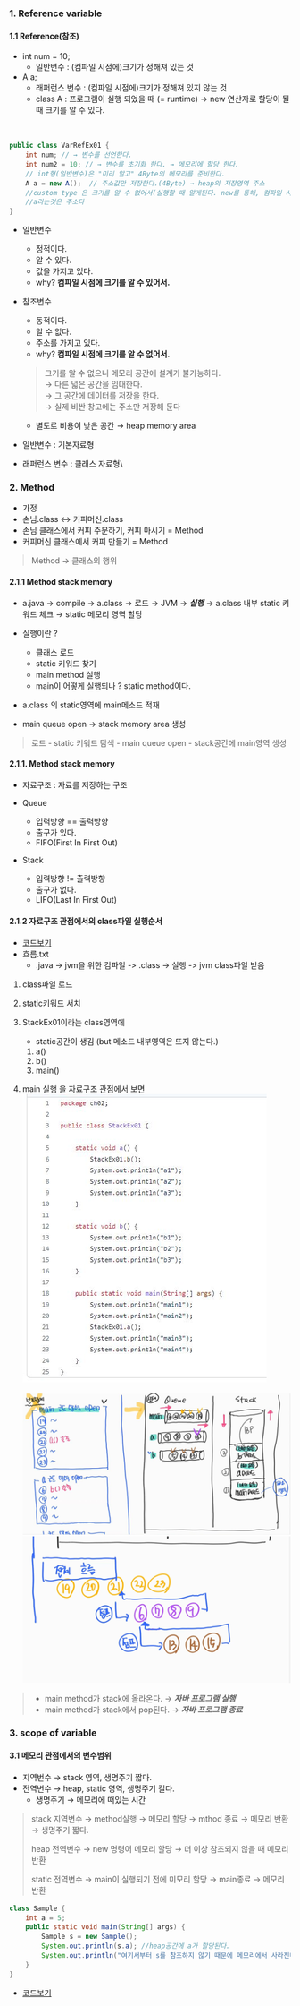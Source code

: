 ### 1. Reference variable

#### 1.1 Reference(참조)
- int num = 10;
    - 일반변수 : (컴파일 시점에)크기가 정해져 있는 것 
- A a; 
    - 래퍼런스 변수 : (컴파일 시점에)크기가 정해져 있지 않는 것
    - class A :  프로그램이 실행 되었을 때 (= runtime) → new 연산자로 할당이 될 때 크기를 알 수 있다.
<br/>
      
````java
public class VarRefEx01 {
    int num; // → 변수를 선언한다.
    int num2 = 10; // → 변수를 초기화 한다. → 메모리에 할당 한다.
    // int형(일반변수)은 "미리 알고" 4Byte의 메모리를 준비한다.
    A a = new A();  // 주소값만 저장한다.(4Byte) → heap의 저장영역 주소
    //custom type 은 크기를 알 수 없어서(실행할 때 알게된다. new를 통해, 컴파일 시점에는 모른다.)
    //a라는것은 주소다
}
````
- 일반변수 
  - 정적이다. 
  - 알 수 있다.
  - 값을 가지고 있다.
  - why? **컴파일 시점에 크기를 알 수 있어서.**
- 참조변수 
  - 동적이다.
  - 알 수 없다. 
  - 주소를 가지고 있다.
  - why? **컴파일 시점에 크기를 알 수 없어서.**
  > 크기를 알 수 없으니 메모리 공간에 설계가 불가능하다.<br/> 
  > → 다른 넓은 공간을 임대한다. <br/>
  > → 그 공간에 데이터를 저장을 한다. <br/>
  > → 실제 비싼 창고에는 주소만 저장해 둔다 <br/>
  - 별도로 비용이 낮은 공간 → heap memory area
  
- 일반변수 : 기본자료형
- 래퍼런스 변수 : 클래스 자료형\

### 2. Method
- 가정
- 손님.class ↔ 커피머신.class
- 손님 클래스에서 커피 주문하기, 커피 마시기 = Method
- 커피머신 클래스에서 커피 만들기 = Method
> Method → 클래스의 행위

#### 2.1.1 Method stack memory
- a.java → compile → a.class → 로드 → JVM → ***실행*** → a.class 내부 static 키워드 체크 → static 메모리 영역 할당
- 실행이란 ?
  - 클래스 로드
  - static 키워드 찾기
  - main method 실행
  - main이 어떻게 실행되나 ? static method이다.
  
- a.class 의 static영역에 main메소드 적재
- main queue open → stack memory area 생성
> 로드 - static 키워드 탐색 - main queue open - stack공간에 main영역 생성

#### 2.1.1. Method stack memory
- 자료구조 : 자료를 저장하는 구조
- Queue
  - 입력방향 == 출력방향
  - 출구가 있다.
  - FIFO(First In First Out)
  
- Stack
  - 입력방향 != 출력방향
  - 출구가 없다.
  - LIFO(Last In First Out)

#### 2.1.2 자료구조 관점에서의 class파일 실행순서
- [코드보기](https://github.com/GyeomFka/java-dare/blob/master/src/main/java/ch02/StackEx01.java)
 - 흐름.txt
   - .java -> jvm을 위한 컴파일 -> .class -> 실행 -> jvm class파일 받음
1) class파일 로드
2) static키워드 서치
3) StackEx01이라는 class영역에 
   - static공간이 생김 (but 메소드 내부영역은 뜨지 않는다.)
   1) a() 
   2) b()
   3) main()
   
4) main 실행 을 자료구조 관점에서 보면
   </br>![Alt text](../99_img/08_java.JPG)  
   </br>![Alt text](../99_img/07_java.JPG)
   </br>![Alt text](../99_img/09_java.png)   

 > * main method가 stack에 올라온다. → ***자바 프로그램 실행*** 
 > * main method가 stack에서 pop된다. → ***자바 프로그램 종료***


### 3. scope of variable
#### 3.1 메모리 관점에서의 변수범위
- 지역번수 → stack 영역, 생명주기 짧다.
- 전역변수 → heap, static 영역, 생명주기 길다.
    * 생명주기 → 메모리에 떠있는 시간
    
> stack 지역변수 → method실행 → 메모리 할당 → mthod 종료 → 메모리 반환 → 생명주기 짧다.
> 
> heap 전역변수 → new 명령어 메모리 할당 → 더 이상 참조되지 않을 때 메모리 반환
> 
> static 전역변수 → main이 실행되기 전에 미모리 할당 → main종료 → 메모리 반환

```java
class Sample {
    int a = 5;
    public static void main(String[] args) {
        Sample s = new Sample();
        System.out.println(s.a); //heap공간에 a가 할당된다.
        System.out.println("여기서부터 s를 참조하지 않기 때문에 메모리에서 사라진다.");
    }
}
```
- [코드보기](https://github.com/GyeomFka/java-dare/blob/master/src/main/java/ch02/StackEx02.java)

